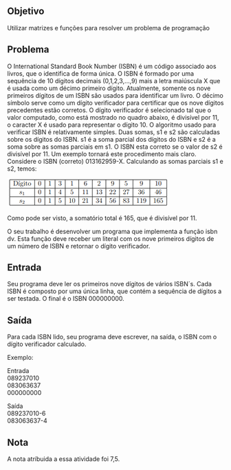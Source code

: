 ## Objetivo

Utilizar matrizes e funções para resolver um problema de programação

## Problema

O International Standard Book Number (ISBN) é um código associado aos livros, que o identifica de forma única. O ISBN é formado por uma sequência de 10 dígitos 
decimais (0,1,2,3,...,9) mais a letra maiúscula X que é usada como um décimo primeiro dígito. Atualmente, somente
os nove primeiros dígitos de um ISBN são usados para identificar um livro. O décimo símbolo
serve como um dígito verificador para certificar que os nove dígitos precedentes estão corretos.
O dígito verificador é selecionado tal que o valor computado, como está mostrado no quadro
abaixo, é divisível por 11, o caracter X é usado para representar o dígito 10. O algoritmo usado
para verificar ISBN é relativamente simples. Duas somas, s1 e s2 são calculadas sobre os dígitos
do ISBN. s1 é a soma parcial dos dígitos do ISBN e s2 é a soma sobre as somas parciais em s1.
O ISBN esta correto se o valor de s2 é divisível por 11. Um exemplo tornará este procedimento
mais claro. Considere o ISBN (correto) 013162959-X. Calculando as somas parciais s1 e s2,
temos:

<img src="https://raw.githubusercontent.com/Kaymartins/Atividade-ISBN/main/exemplo.png"></img>

Como pode ser visto, a somatório total é 165, que é divisível por 11.

O seu trabalho é desenvolver um programa que implementa a função isbn dv. Esta função
deve receber um literal com os nove primeiros dígitos de um número de ISBN e retornar o dígito
verificador.

## Entrada

Seu programa deve ler os primeiros nove dígitos de vários ISBN´s. Cada ISBN é composto
por uma única linha, que contém a sequência de dígitos a ser testada. O final é o ISBN
000000000.

## Saída

Para cada ISBN lido, seu programa deve escrever, na saída, o ISBN com o dígito verificador
calculado.

Exemplo: 

Entrada<br>
089237010<br>
083063637<br>
000000000<br>

Saída<br>
089237010-6<br>
083063637-4<br>

## Nota

A nota atríbuida a essa atividade foi 7,5.



